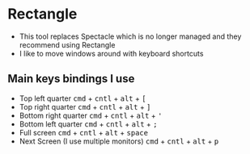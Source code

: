 # Rectangle
* This tool replaces Spectacle which is no longer managed and they recommend using Rectangle
* I like to move windows around with keyboard shortcuts

## Main keys bindings I use
* Top left quarter <kbd>cmd</kbd> + <kbd>cntl</kbd> + <kbd>alt</kbd> + <kbd>[</kbd>
* Top right quarter <kbd>cmd</kbd> + <kbd>cntl</kbd> + <kbd>alt</kbd> + <kbd>]</kbd>
* Bottom right quarter <kbd>cmd</kbd> + <kbd>cntl</kbd> + <kbd>alt</kbd> + <kbd>'</kbd>
* Bottom left quarter <kbd>cmd</kbd> + <kbd>cntl</kbd> + <kbd>alt</kbd> + <kbd>;</kbd>
* Full screen <kbd>cmd</kbd> + <kbd>cntl</kbd> + <kbd>alt</kbd> + <kbd>space</kbd>
* Next Screen (I use multiple monitors) <kbd>cmd</kbd> + <kbd>cntl</kbd> + <kbd>alt</kbd> + <kbd>p</kbd>

